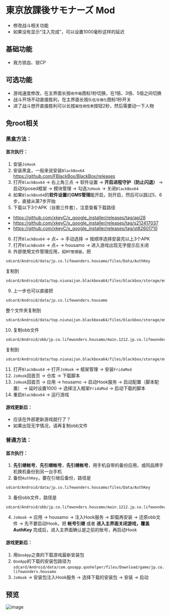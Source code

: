 # 東京放課後サモナーズ Mod
* 修改战斗相关功能
* 如果没有显示“注入完成”，可以设置1000毫秒这样的延迟

## 基础功能
* 我方锁血、锁CP

## 可选功能
* 游戏速度修改，在主界面长按`收件箱`图标1秒切换，在1倍、3倍、5倍之间切换
* 战斗开场不动直接胜利，在主界面长按`队伍与强化`图标1秒开关
* 进了战斗想开直接胜利可以长按`属性相性表`按钮2秒，然后需要动一下人物

## 免root相关
### 黑盒方法：
#### 首次执行：
1. 安装`JsHook`
2. 安装黑盒，一般来说安装`BlackBox64` https://github.com/FBlackBox/BlackBox/releases
3. 打开`BlackBox64` -> 右上角三点 -> 软件设置 -> **开启进程守护（防止闪退）** -> 启动Xposed框架 -> 模块管理 -> 勾选`JsHook` -> 关闭`BlackBox64`
4. 如果`BlackBox64`的**软件设置**的**GMS管理**能开启，则开启，然后可以跳过5、6步，直接从第7步开始
5. 下载以下3个APK（谷歌三件套），注意查看下载路径
* https://github.com/xkeyC/x_google_installer/releases/tag/api28
* https://github.com/xkeyC/x_google_installer/releases/tag/s212417037
* https://github.com/xkeyC/x_google_installer/releases/tag/st82601710
6. 打开`BlackBox64` -> 点+ -> 手动选择 -> 按顺序选择安装完以上3个APK
7. 打开`BlackBox64` -> 点+ -> housamo -> 进入游戏出现无字提示后关闭
8. 外部使用文件管理应用，如`MT管理器`，把
```
sdcard/Android/data/jp.co.lifewonders.housamo/files/Data/AuthKey
```
复制到
```
sdcard/Android/data/top.niunaijun.blackboxa64/files/blackbox/storage/emulated/0/Android/data/jp.co.lifewonders.housamo/files/Data/AuthKey
```
9. 上一步也可以直接把
```
sdcard/Android/data/jp.co.lifewonders.housamo
```
整个文件夹复制到
```
sdcard/Android/data/top.niunaijun.blackboxa64/files/blackbox/storage/emulated/0/Android/data/jp.co.lifewonders.housamo
```
10. 复制obb文件
```
sdcard/Android/obb/jp.co.lifewonders.housamo/main.1212.jp.co.lifewonders.housamo.obb
```
复制到
```
sdcard/Android/data/top.niunaijun.blackboxa64/files/blackbox/storage/emulated/0/Android/obb/jp.co.lifewonders.housamo/main.1212.jp.co.lifewonders.housamo.obb
```
11. 打开`BlackBox64` -> 打开`JsHook` -> 框架管理 -> 安装`FridaMod`
12. `JsHook`回首页 -> 仓库 -> 下载脚本
13. `JsHook`回首页 -> 应用 -> housamo -> 启动Hook服务 -> 启动配置（脚本配置） -> 延时设置1000 -> 选择注入框架`FridaMod` -> 启动下载的脚本
14. 重启`BlackBox64` -> 运行游戏
#### 游戏更新后：
* 应该在外部更新游戏就行了？
* 如果出现无字情况，请再复制obb文件

### 普通方法：
#### 首次执行：
1. **先引继帐号**，**先引继帐号**，**先引继帐号**，用手机自带的备份应用，或同品牌手机换机备份到另一台手机
2. 备份`AuthKey`，要在引继后备份，路径是
```
sdcard/Android/data/jp.co.lifewonders.housamo/files/Data/AuthKey
```
3. 备份obb文件，路径是
```
sdcard/Android/obb/jp.co.lifewonders.housamo/main.1212.jp.co.lifewonders.housamo.obb
```
4. `JsHook` -> 应用 -> housamo -> 注入Hook服务 -> 卸载再安装 -> 还原obb文件 -> 先不要启动Hook，把 **帐号引继** 或者 **进入主界面关闭游戏，覆盖AuthKey** 完成后，进入主界面确认是之前的账号，再启动Hook
#### 游戏更新后：
1. 用`QooApp`之类的下载游戏最新安装包
2. `QooApp`的下载的安装包路径为`sdcard/Android/data/com.qooapp.qoohelper/files/Download/game/jp.co.lifewonders.housamo`
3. `JsHook` -> 安装包注入Hook服务 -> 选择下载的安装包 -> 安装 -> 启动
  
## 预览
![image](https://i.imgur.com/33Dyzty.jpg)

